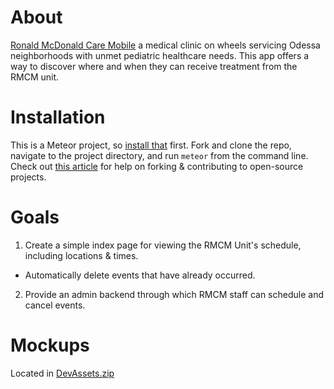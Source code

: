 # About

[Ronald McDonald Care Mobile](http://mchodessa.com/ronald-mcdonald-care-mobile/) a medical clinic on wheels servicing Odessa neighborhoods with unmet pediatric healthcare needs. This app offers a way to discover where and when they can receive treatment from the RMCM unit.

# Installation
This is a Meteor project, so [install that](https://www.meteor.com/install) first. Fork and clone the repo, navigate to the project directory, and run `meteor` from the command line. Check out [this article](https://guides.github.com/activities/forking/) for help on forking & contributing to open-source projects.

# Goals
1. Create a simple index page for viewing the RMCM Unit's schedule, including locations & times.
  - Automatically delete events that have already occurred.
2. Provide an admin backend through which RMCM staff can schedule and cancel events.

# Mockups 

Located in [DevAssets.zip](./DevAssets.zip)
